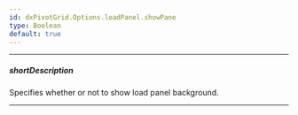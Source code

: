 ```yaml
---
id: dxPivotGrid.Options.loadPanel.showPane
type: Boolean
default: true
---
```

---
##### shortDescription
Specifies whether or not to show load panel background.

---
